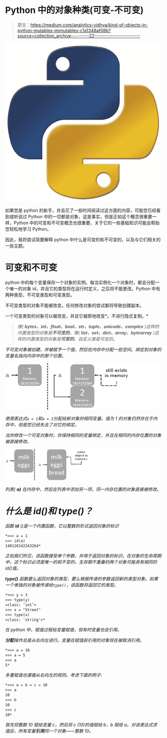 # Python 中的对象种类(可变-不可变)

> 原文：<https://medium.com/analytics-vidhya/kind-of-objects-in-python-mutables-immutables-c1a1348af08b?source=collection_archive---------22----------------------->

![](img/a46dd1d8c00ec5f837f689ab8298381e.png)

如果您是 python 的新手，并且花了一些时间阅读过这方面的内容，可能您已经看到或听说过 Python 中的一切都是对象，这是事实，但是正如这个概念很重要一样，Python 中的可变和不可变概念也很重要，关于它的一些基础知识可能会帮助您轻松地学习 Python。

因此，我将尝试简要解释 python 中什么是可变的和不可变的，以及与它们相关的一些主题。

# 可变和不可变

python 中的每个变量保存一个对象的实例。每当实例化一个对象时，都会分配一个唯一的对象 id，并且它的类型将在运行时定义，之后将不能更改。Python 中有两种类型，不可变类型和可变类型。

不可变类型的对象不能被改变。任何修改对象的尝试都将导致创建副本。

一个可变类型的对象可以被改变，并且它被原地改变*。不进行隐式复制。*

> *像( **bytes、int、float、bool、str、tuple、unicode、complex** )这样的内置类型的对象是**不可变的**。像( **list、set、dict、array、bytearray** )这样的内置类型的对象是**可变的**。自定义类是可变的。*

*不可变对象被创建，并被赋予一个值，然后在内存中分配一些空间。绑定到对象的变量名指向内存中的那个位置。*

*![](img/b28625ac64dfdafceb32d1115e26fc9a.png)*

*使用表达式`a = 1`和`a = 2`分配给新对象的相同变量。值为 1 的对象仍然存在于内存中，但是您已经失去了对它的绑定。*

*当你修改一个可变对象时，你保持相同的变量绑定，并且在相同的内存位置的对象被直接修改。*

*![](img/ed04d0a41537352e0b98b78808e1359f.png)*

*列表( **a)** 在内存中，然后在列表中添加另一项，同一内存位置的对象直接被修改。*

# *什么是 id()和 type()？*

*函数 **id** ()是一个内置函数，它以整数的形式返回对象的标识*

```
*>>> a = 1
>>> id(a)
140128142243264*
```

*正如我们所见，该函数接受单个参数，并用于返回对象的标识。在对象的生命周期中，这个标识必须是唯一的和不变的。生存期不重叠的两个对象可能具有相同的 id()值。*

***type()** 函数要么返回对象的类型，要么根据传递的参数返回新的类型对象。如果一个单独的对象被传递给`type()`，该函数将返回它的类型。*

```
*>>> y = 3
>>> type(y)
<class: ‘int’>
>>> x = "Street"
>>> type(x)
<class: 'string'>*
```

*在 python 中，赋值过程给变量赋值，但有时变量也会引用。*

***分配**操作总是从右向左进行。变量在赋值前引用的对象现在被取消引用。*

```
*>>> a = 10
>>> a = 5
>>> a
5*
```

*多重赋值也遵循从右向左的规则。考虑下面的例子:*

```
*>>> a = b = c = 10
>>> a
10
>>> b
10
>>> c
10*
```

*首先将整数 10 赋给变量 c，然后将 c (10)的值赋给 b，b 赋给 a。对该表达式求值后，所有变量**引用**同一个对象——整数 10。*